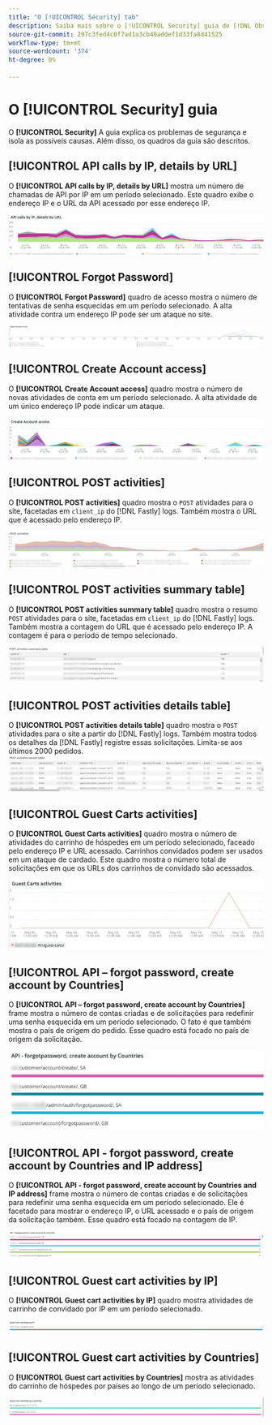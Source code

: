 ```yaml
---
title: "O [!UICONTROL Security] tab"
description: Saiba mais sobre o [!UICONTROL Security] guia de [!DNL Observation for Adobe Commerce].
source-git-commit: 297c3fed4c0f7ad1a3cb40addef1d33fa8d41525
workflow-type: tm+mt
source-wordcount: '374'
ht-degree: 0%

---
```



# O [!UICONTROL Security] guia

O **[!UICONTROL Security]** A guia explica os problemas de segurança e isola as possíveis causas. Além disso, os quadros da guia são descritos.

## [!UICONTROL API calls by IP, details by URL]

O **[!UICONTROL API calls by IP, details by URL]** mostra um número de chamadas de API por IP em um período selecionado. Este quadro exibe o endereço IP e o URL da API acessado por esse endereço IP.

![Chamadas de API por IP](../../assets/tools/observation-for-adobe-commerce/calls-by-ip.jpg)

## [!UICONTROL Forgot Password]

O **[!UICONTROL Forgot Password]** quadro de acesso mostra o número de tentativas de senha esquecidas em um período selecionado. A alta atividade contra um endereço IP pode ser um ataque no site.

![Esqueceu a senha](../../assets/tools/observation-for-adobe-commerce/forgot-password.jpg)

## [!UICONTROL Create Account access]

O **[!UICONTROL Create Account access]** quadro mostra o número de novas atividades de conta em um período selecionado. A alta atividade de um único endereço IP pode indicar um ataque.

![create-account-access](../../assets/tools/observation-for-adobe-commerce/create-account-access.png)

## [!UICONTROL POST activities]

O **[!UICONTROL POST activities]** quadro mostra o `POST` atividades para o site, facetadas em `client_ip` do [!DNL Fastly] logs. Também mostra o URL que é acessado pelo endereço IP.

![POST-activities](../../assets/tools/observation-for-adobe-commerce/POST-activities.jpg)

## [!UICONTROL POST activities summary table]

O **[!UICONTROL POST activities summary table]** quadro mostra o resumo `POST` atividades para o site, facetadas em `client_ip` do [!DNL Fastly] logs. Também mostra a contagem do URL que é acessado pelo endereço IP. A contagem é para o período de tempo selecionado.

![POST-activities-summary](../../assets/tools/observation-for-adobe-commerce/POST-activities-summary.jpg)

## [!UICONTROL POST activities details table]

O **[!UICONTROL POST activities details table]** quadro mostra o `POST` atividades para o site a partir do [!DNL Fastly] logs. Também mostra todos os detalhes da [!DNL Fastly] registre essas solicitações. Limita-se aos últimos 2000 pedidos.
![POST-activities-details](../../assets/tools/observation-for-adobe-commerce/POST-activities-details.jpg)

## [!UICONTROL Guest Carts activities]

O **[!UICONTROL Guest Carts activities]** quadro mostra o número de atividades do carrinho de hóspedes em um período selecionado, faceado pelo endereço IP e URL acessado. Carrinhos convidados podem ser usados em um ataque de cardado. Este quadro mostra o número total de solicitações em que os URLs dos carrinhos de convidado são acessados.

![atividades de carrinhos de visitas](../../assets/tools/observation-for-adobe-commerce/guest-carts-activities.jpg)

## [!UICONTROL API – forgot password, create account by Countries]

O **[!UICONTROL API – forgot password, create account by Countries]** frame mostra o número de contas criadas e de solicitações para redefinir uma senha esquecida em um período selecionado. O fato é que também mostra o país de origem do pedido. Esse quadro está focado no país de origem da solicitação.

![países esquecidos da api](../../assets/tools/observation-for-adobe-commerce/api-forgot-countries.jpg)

## [!UICONTROL API - forgot password, create account by Countries and IP address]

O **[!UICONTROL API - forgot password, create account by Countries and IP address]** frame mostra o número de contas criadas e de solicitações para redefinir uma senha esquecida em um período selecionado. Ele é facetado para mostrar o endereço IP, o URL acessado e o país de origem da solicitação também. Esse quadro está focado na contagem de IP.

![api-esqueceu-países-ip](../../assets/tools/observation-for-adobe-commerce/api-forgot-countries-ip.png)

## [!UICONTROL Guest cart activities by IP]

O **[!UICONTROL Guest cart activities by IP]** quadro mostra atividades de carrinho de convidado por IP em um período selecionado.

![convidado-cart-ip](../../assets/tools/observation-for-adobe-commerce/guest-cart-ip.png)

## [!UICONTROL Guest cart activities by Countries]

O **[!UICONTROL Guest cart activities by Countries]** mostra as atividades do carrinho de hóspedes por países ao longo de um período selecionado.

![país do carrinho de hóspedes](../../assets/tools/observation-for-adobe-commerce/guest-cart-country.png)
